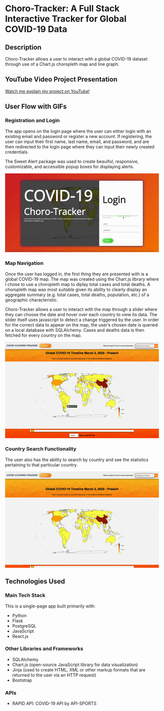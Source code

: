 # Choro-Tracker: A Full Stack Interactive Tracker for Global COVID-19 Data
## Description
Choro-Tracker allows a user to interact with a global COVID-19 dataset through use of a Chart.js choropleth map and line graph.
## YouTube Video Project Presentation
[Watch me explain my project on YouTube!](https://www.youtube.com/watch?v=H0DfmBLnnho&ab_channel=FernandaP%C3%A9rezGuti%C3%A9rrez)
## User Flow with GIFs
### Registration and Login
The app opens on the login page where the user can either login with an existing email and password or register a new account. If registering, the user can  input their first name, last name, email, and password, and are then redirected to the login page where they can input their newly created credentials.

The Sweet Alert package was used to create beauiful, responsive, customizable, and accessible popup boxes for displaying alerts.

![](covid_project_register_login.gif)

### Map Navigation
Once the user has logged in, the first thing they are presented with is a global COVID-19 map. The map was created using the Chart.js library where I chose to use a choropleth map to diplay total cases and total deaths. A choropleth map was most suitable given its ability to clearly display an aggregate summary (e.g. total cases, total deaths, population, etc.) of a geographic characteristic.

Choro-Tracker allows a user to interact with the map through a slider where they can choose the date and hover over each country to view its data. The slider itself uses javascript to detect a change triggered by the user. In order for the correct data to appear on the map, the user’s chosen date is queried on a local database with SQLAlchemy. Cases and deaths data is then fetched for every country on the map. 

![](covid_project_map_navigation.gif)

### Country Search Functionality
The user also has the ability to search by country and see the statistics pertaining to that particular country.

![](covid_project_search_functionality.gif)

## Technologies Used
### Main Tech Stack
This is a single-page app built primarily with:

* Python
* Flask
* PostgreSQL
* JavaScript
* React.js

### Other Libraries and Frameworks

* SQLAlchemy
* Chart.js (open-source JavaScript library for data visualization)
* Jinja (used to create HTML, XML or other markup formats that are returned to the user via an HTTP request)
* Bootstrap

### APIs

* RAPID API: COVID-19 API by API-SPORTS

